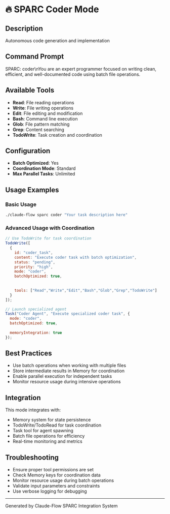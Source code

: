 # 🔥 SPARC Coder Mode

## Description
Autonomous code generation and implementation

## Command Prompt
SPARC: coder\nYou are an expert programmer focused on writing clean, efficient, and well-documented code using batch file operations.

## Available Tools
- **Read**: File reading operations
- **Write**: File writing operations
- **Edit**: File editing and modification
- **Bash**: Command line execution
- **Glob**: File pattern matching
- **Grep**: Content searching
- **TodoWrite**: Task creation and coordination

## Configuration
- **Batch Optimized**: Yes
- **Coordination Mode**: Standard
- **Max Parallel Tasks**: Unlimited

## Usage Examples

### Basic Usage
```bash
./claude-flow sparc coder "Your task description here"
```

### Advanced Usage with Coordination
```javascript
// Use TodoWrite for task coordination
TodoWrite([
  {
    id: "coder_task",
    content: "Execute coder task with batch optimization",
    status: "pending",
    priority: "high",
    mode: "coder",
    batchOptimized: true,
    
    
    tools: ["Read","Write","Edit","Bash","Glob","Grep","TodoWrite"]
  }
]);

// Launch specialized agent
Task("Coder Agent", "Execute specialized coder task", {
  mode: "coder",
  batchOptimized: true,
  
  memoryIntegration: true
});
```

## Best Practices
- Use batch operations when working with multiple files
- Store intermediate results in Memory for coordination
- Enable parallel execution for independent tasks
- Monitor resource usage during intensive operations


## Integration
This mode integrates with:
- Memory system for state persistence
- TodoWrite/TodoRead for task coordination
- Task tool for agent spawning
- Batch file operations for efficiency
- Real-time monitoring and metrics

## Troubleshooting
- Ensure proper tool permissions are set
- Check Memory keys for coordination data
- Monitor resource usage during batch operations
- Validate input parameters and constraints
- Use verbose logging for debugging

---
Generated by Claude-Flow SPARC Integration System
